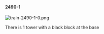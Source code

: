 #### 2490-1
![train-2490-1-0.png](https://github.com/lil-lab/nlvr/raw/master/nlvr/train/images/12/train-2490-1-0.png "train-2490-1-0.png")

There is 1 tower with a black block at the base